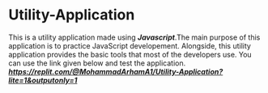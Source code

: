 # Utility-Application
This is a utility application made using ***Javascript***.The main purpose of this application is to practice JavaScript developement. Alongside, this utility application provides the basic tools that most of the developers use. 
You can use the link given below and test the application.
***https://replit.com/@MohammadArhamA1/Utility-Application?lite=1&outputonly=1***
